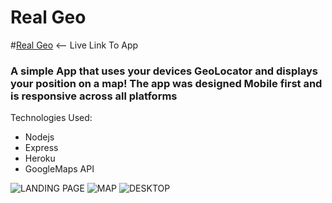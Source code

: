 Real Geo
===============

#[Real Geo](http://realgeo.herokuapp.com) <-- Live Link To App

### A simple App that uses your devices GeoLocator and displays your position on a map! The app was designed Mobile first and is responsive across all platforms

Technologies Used:

  - Nodejs
  - Express
  - Heroku
  - GoogleMaps API
  
![LANDING PAGE](https://s3.amazonaws.com/uploads.hipchat.com/119067/1211609/vwWOR7jn73kUoJB/Screenshot_2015-01-18-19-56-29.png)
![MAP](https://s3.amazonaws.com/uploads.hipchat.com/119067/1211609/JqGoGym4RdMhcMb/Screenshot_2015-01-18-19-56-45.png)
![DESKTOP](https://s3.amazonaws.com/uploads.hipchat.com/119067/1211609/e6vS2uYbIFM8xxe/Screen%20Shot%202015-01-18%20at%2020.03.18.png)
